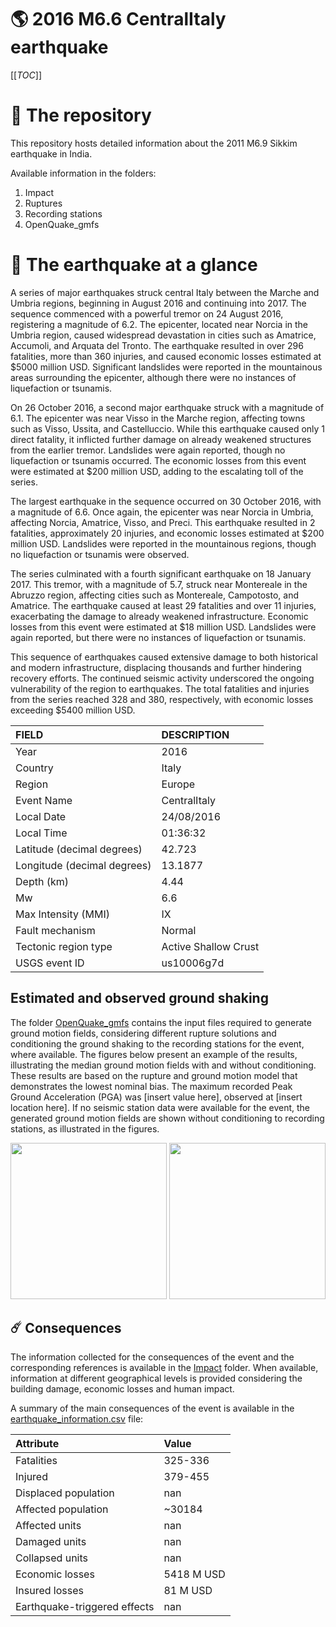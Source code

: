 # 🌎 2016 M6.6 CentralItaly earthquake
[[_TOC_]]

# 📂 The repository

This repository hosts detailed information about the 2011 M6.9 Sikkim earthquake in India.

Available information in the folders:

1. Impact
2. Ruptures
3. Recording stations
4. OpenQuake_gmfs


# 🚀 The earthquake at a glance 

A series of major earthquakes struck central Italy between the Marche and Umbria regions, beginning in August 2016 and continuing into 2017. The sequence commenced with a powerful tremor on 24 August 2016, registering a magnitude of 6.2. The epicenter, located near Norcia in the Umbria region, caused widespread devastation in cities such as Amatrice, Accumoli, and Arquata del Tronto. The earthquake resulted in over 296 fatalities, more than 360 injuries, and caused economic losses estimated at $5000 million USD. Significant landslides were reported in the mountainous areas surrounding the epicenter, although there were no instances of liquefaction or tsunamis.

On 26 October 2016, a second major earthquake struck with a magnitude of 6.1. The epicenter was near Visso in the Marche region, affecting towns such as Visso, Ussita, and Castelluccio. While this earthquake caused only 1 direct fatality, it inflicted further damage on already weakened structures from the earlier tremor. Landslides were again reported, though no liquefaction or tsunamis occurred. The economic losses from this event were estimated at $200 million USD, adding to the escalating toll of the series.

The largest earthquake in the sequence occurred on 30 October 2016, with a magnitude of 6.6. Once again, the epicenter was near Norcia in Umbria, affecting Norcia, Amatrice, Visso, and Preci. This earthquake resulted in 2 fatalities, approximately 20 injuries, and economic losses estimated at $200 million USD. Landslides were reported in the mountainous regions, though no liquefaction or tsunamis were observed.

The series culminated with a fourth significant earthquake on 18 January 2017. This tremor, with a magnitude of 5.7, struck near Montereale in the Abruzzo region, affecting cities such as Montereale, Campotosto, and Amatrice. The earthquake caused at least 29 fatalities and over 11 injuries, exacerbating the damage to already weakened infrastructure. Economic losses from this event were estimated at $18 million USD. Landslides were again reported, but there were no instances of liquefaction or tsunamis.

This sequence of earthquakes caused extensive damage to both historical and modern infrastructure, displacing thousands and further hindering recovery efforts. The continued seismic activity underscored the ongoing vulnerability of the region to earthquakes. The total fatalities and injuries from the series reached 328 and 380, respectively, with economic losses exceeding $5400 million USD.

| FIELD | DESCRIPTION |
|:-------|:-------------|
| Year | 2016 |
| Country | Italy |
| Region | Europe |
| Event Name | CentralItaly |
| Local Date | 24/08/2016 |
| Local Time | 01:36:32 |
| Latitude (decimal degrees) | 42.723 |
| Longitude (decimal degrees) | 13.1877 |
| Depth (km) | 4.44 |
| Mw | 6.6 |
| Max Intensity (MMI) | IX |
| Fault mechanism | Normal |
| Tectonic region type | Active Shallow Crust |
| USGS event ID | us10006g7d |

## Estimated and observed ground shaking

The folder [OpenQuake_gmfs](./OpenQuake_gmfs/) contains the input files required to generate ground motion fields, considering different rupture solutions and conditioning the ground shaking to the recording stations for the event, where available. The figures below present an example of the results, illustrating the median ground motion fields with and without conditioning. These results are based on the rupture and ground motion model that demonstrates the lowest nominal bias. The maximum recorded Peak Ground Acceleration (PGA) was [insert value here], observed at [insert location here]. If no seismic station data were available for the event, the generated ground motion fields are shown without conditioning to recording stations, as illustrated in the figures.

<img src="./OpenQuake_gmfs/median_gmf_stations_none.png" height="250">
<img src="./OpenQuake_gmfs/median_gmf_stations_seismic.png" height="250">

## ☄️ Consequences

The information collected for the consequences of the event and the corresponding references is available in the [Impact](./Impact) folder. When available, information at different geographical levels is provided considering the building damage, economic losses and human impact.

A summary of the main consequences of the event is available in the [earthquake_information.csv](./earthquake_information.csv) file:

| Attribute | Value |
|:-------|:-------------|
| Fatalities | 325-336 |
| Injured | 379-455 |
| Displaced population | nan |
| Affected population | ~30184 |
| Affected units | nan |
| Damaged units | nan |
| Collapsed units | nan |
| Economic losses | 5418 M USD |
| Insured losses | 81 M USD |
| Earthquake-triggered effects | nan |